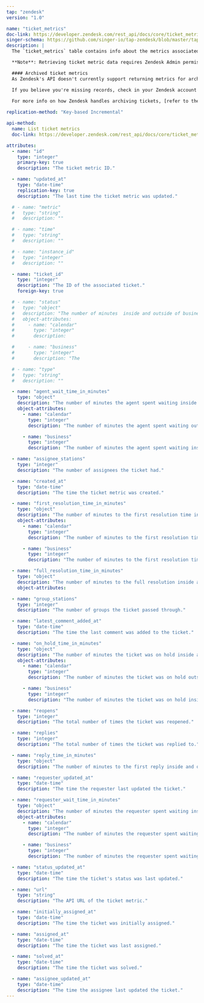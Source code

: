 ```yaml
---
tap: "zendesk"
version: "1.0"

name: "ticket_metrics"
doc-link: https://developer.zendesk.com/rest_api/docs/core/ticket_metrics
singer-schema: https://github.com/singer-io/tap-zendesk/blob/master/tap_zendesk/schemas/ticket_metrics.json
description: |
  The `ticket_metrics` table contains info about the metrics associated with Zendesk tickets. **Note**: This table will not include records for archived tickets.

  **Note**: Retrieving ticket metric data requires Zendesk Admin permissions.

  #### Archived ticket metrics
  As Zendesk's API doesn't currently support returning metrics for archived tickets, this table will not contain any metrics for archived tickets.

  If you believe you're missing records, check in your Zendesk account to see if the missing records are for archived tickets.
  
  For more info on how Zendesk handles archiving tickets, [refer to their documentation](https://support.zendesk.com/hc/en-us/articles/203657756).

replication-method: "Key-based Incremental"

api-method:
  name: List ticket metrics
  doc-link: https://developer.zendesk.com/rest_api/docs/core/ticket_metrics#list-ticket-metrics

attributes:
  - name: "id"
    type: "integer"
    primary-key: true
    description: "The ticket metric ID."

  - name: "updated_at"
    type: "date-time"
    replication-key: true
    description: "The last time the ticket metric was updated."

  # - name: "metric"
  #   type: "string"
  #   description: ""

  # - name: "time"
  #   type: "string"
  #   description: ""

  # - name: "instance_id"
  #   type: "integer"
  #   description: ""

  - name: "ticket_id"
    type: "integer"
    description: "The ID of the associated ticket."
    foreign-key: true

  # - name: "status"
  #   type: "object"
  #   description: "The number of minutes  inside and outside of business hours."
  #   object-attributes: 
  #     - name: "calendar"
  #       type: "integer"
  #       description:

  #     - name: "business"
  #       type: "integer"
  #       description: "The 

  # - name: "type"
  #   type: "string"
  #   description: ""

  - name: "agent_wait_time_in_minutes"
    type: "object"
    description: "The number of minutes the agent spent waiting inside and outside of business hours."
    object-attributes:
      - name: "calendar"
        type: "integer"
        description: "The number of minutes the agent spent waiting outside of business hours."

      - name: "business"
        type: "integer"
        description: "The number of minutes the agent spent waiting inside of business hours."

  - name: "assignee_stations"
    type: "integer"
    description: "The number of assignees the ticket had."

  - name: "created_at"
    type: "date-time"
    description: "The time the ticket metric was created."

  - name: "first_resolution_time_in_minutes"
    type: "object"
    description: "The number of minutes to the first resolution time inside and outside of business hours."
    object-attributes:
      - name: "calendar"
        type: "integer"
        description: "The number of minutes to the first resolution time outside of business hours."

      - name: "business"
        type: "integer"
        description: "The number of minutes to the first resolution time inside of business hours."

  - name: "full_resolution_time_in_minutes"
    type: "object"
    description: "The number of minutes to the full resolution inside and outside of business hours."
    object-attributes:

  - name: "group_stations"
    type: "integer"
    description: "The number of groups the ticket passed through."

  - name: "latest_comment_added_at"
    type: "date-time"
    description: "The time the last comment was added to the ticket."

  - name: "on_hold_time_in_minutes"
    type: "object"
    description: "The number of minutes the ticket was on hold inside and outside of business hours."
    object-attributes:
      - name: "calendar"
        type: "integer"
        description: "The number of minutes the ticket was on hold outside of business hours."

      - name: "business"
        type: "integer"
        description: "The number of minutes the ticket was on hold inside of business hours."

  - name: "reopens"
    type: "integer"
    description: "The total number of times the ticket was reopened."

  - name: "replies"
    type: "integer"
    description: "The total number of times the ticket was replied to."

  - name: "reply_time_in_minutes"
    type: "object"
    description: "The number of minutes to the first reply inside and outside of business hours."

  - name: "requester_updated_at"
    type: "date-time"
    description: "The time the requester last updated the ticket."

  - name: "requester_wait_time_in_minutes"
    type: "object"
    description: "The number of minutes the requester spent waiting inside and outside of business hours."
    object-attributes:
      - name: "calendar"
        type: "integer"
        description: "The number of minutes the requester spent waiting outside of business hours."

      - name: "business"
        type: "integer"
        description: "The number of minutes the requester spent waiting inside of business hours."

  - name: "status_updated_at"
    type: "date-time"
    description: "The time the ticket's status was last updated."

  - name: "url"
    type: "string"
    description: "The API URL of the ticket metric."

  - name: "initially_assigned_at"
    type: "date-time"
    description: "The time the ticket was initially assigned."

  - name: "assigned_at"
    type: "date-time"
    description: "The time the ticket was last assigned."

  - name: "solved_at"
    type: "date-time"
    description: "The time the ticket was solved."

  - name: "assignee_updated_at"
    type: "date-time"
    description: "The time the assignee last updated the ticket."
---
```

